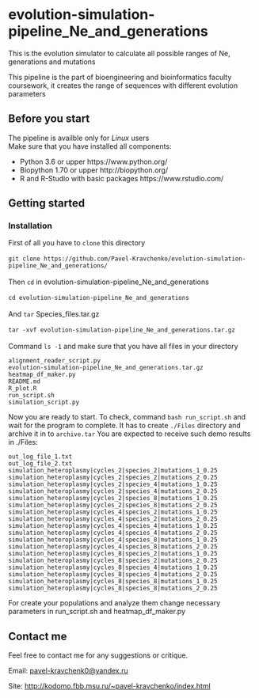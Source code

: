 # evolution-simulation-pipeline_Ne_and_generations
This is the evolution simulator to calculate all possible ranges of Ne, generations and mutations

This pipeline is the part of bioengineering and bioinformatics faculty coursework, it creates the range of sequences with different evolution parameters

## Before you start

The pipeline is availble only for <i>Linux</i> users </br>
Make sure that you have installed all components:
<ul>
<li>Python 3.6 or upper https://www.python.org/
<li>Biopython 1.70 or upper http://biopython.org/
<li>R and R-Studio with basic packages https://www.rstudio.com/
</ul>


## Getting started

### Installation

First of all you have to ```clone``` this directory</br></br>
```git clone https://github.com/Pavel-Kravchenko/evolution-simulation-pipeline_Ne_and_generations/```</br></br>
Then ```cd``` in evolution-simulation-pipeline_Ne_and_generations</br></br>
```cd evolution-simulation-pipeline_Ne_and_generations```</br></br>
And ```tar``` Species_files.tar.gz</br></br>
```tar -xvf evolution-simulation-pipeline_Ne_and_generations.tar.gz```</br></br>
Command ```ls -1``` and make sure that you have all files in your directory
```
alignment_reader_script.py
evolution-simulation-pipeline_Ne_and_generations.tar.gz
heatmap_df_maker.py
README.md
R_plot.R
run_script.sh
simulation_script.py
```
Now you are ready to start.
To check, command 
```bash run_script.sh``` and wait for the program to complete.
It has to create ``./Files`` directory and archive it in to ``archive.tar``
You are expected to receive such demo results in ./Files:

```
out_log_file_1.txt
out_log_file_2.txt
simulation_heteroplasmy|cycles_2|species_2|mutations_1_0.25
simulation_heteroplasmy|cycles_2|species_2|mutations_2_0.25
simulation_heteroplasmy|cycles_2|species_4|mutations_1_0.25
simulation_heteroplasmy|cycles_2|species_4|mutations_2_0.25
simulation_heteroplasmy|cycles_2|species_8|mutations_1_0.25
simulation_heteroplasmy|cycles_2|species_8|mutations_2_0.25
simulation_heteroplasmy|cycles_4|species_2|mutations_1_0.25
simulation_heteroplasmy|cycles_4|species_2|mutations_2_0.25
simulation_heteroplasmy|cycles_4|species_4|mutations_1_0.25
simulation_heteroplasmy|cycles_4|species_4|mutations_2_0.25
simulation_heteroplasmy|cycles_4|species_8|mutations_1_0.25
simulation_heteroplasmy|cycles_4|species_8|mutations_2_0.25
simulation_heteroplasmy|cycles_8|species_2|mutations_1_0.25
simulation_heteroplasmy|cycles_8|species_2|mutations_2_0.25
simulation_heteroplasmy|cycles_8|species_4|mutations_1_0.25
simulation_heteroplasmy|cycles_8|species_4|mutations_2_0.25
simulation_heteroplasmy|cycles_8|species_8|mutations_1_0.25
simulation_heteroplasmy|cycles_8|species_8|mutations_2_0.25
```
For create your populations and analyze them change necessary parameters in run_script.sh and heatmap_df_maker.py


## Contact me

Feel free to contact me for any suggestions or critique.

Email: pavel-kravchenk0@yandex.ru 

Site: http://kodomo.fbb.msu.ru/~pavel-kravchenko/index.html 

